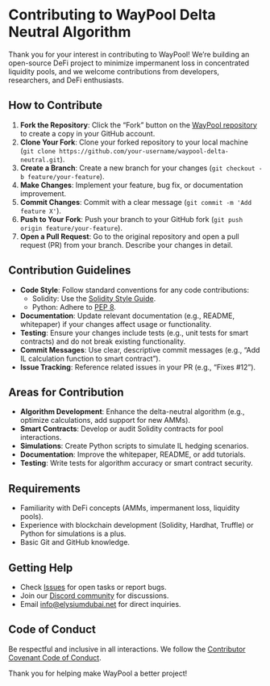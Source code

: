 # Contributing to WayPool Delta Neutral Algorithm

Thank you for your interest in contributing to WayPool! We’re building an open-source DeFi project to minimize impermanent loss in concentrated liquidity pools, and we welcome contributions from developers, researchers, and DeFi enthusiasts.

## How to Contribute
1. **Fork the Repository**: Click the “Fork” button on the [WayPool repository](https://github.com/your-username/waypool-delta-neutral) to create a copy in your GitHub account.
2. **Clone Your Fork**: Clone your forked repository to your local machine (`git clone https://github.com/your-username/waypool-delta-neutral.git`).
3. **Create a Branch**: Create a new branch for your changes (`git checkout -b feature/your-feature`).
4. **Make Changes**: Implement your feature, bug fix, or documentation improvement.
5. **Commit Changes**: Commit with a clear message (`git commit -m 'Add feature X'`).
6. **Push to Your Fork**: Push your branch to your GitHub fork (`git push origin feature/your-feature`).
7. **Open a Pull Request**: Go to the original repository and open a pull request (PR) from your branch. Describe your changes in detail.

## Contribution Guidelines
- **Code Style**: Follow standard conventions for any code contributions:
  - Solidity: Use the [Solidity Style Guide](https://docs.soliditylang.org/en/latest/style-guide.html).
  - Python: Adhere to [PEP 8](https://pep8.org/).
- **Documentation**: Update relevant documentation (e.g., README, whitepaper) if your changes affect usage or functionality.
- **Testing**: Ensure your changes include tests (e.g., unit tests for smart contracts) and do not break existing functionality.
- **Commit Messages**: Use clear, descriptive commit messages (e.g., “Add IL calculation function to smart contract”).
- **Issue Tracking**: Reference related issues in your PR (e.g., “Fixes #12”).

## Areas for Contribution
- **Algorithm Development**: Enhance the delta-neutral algorithm (e.g., optimize calculations, add support for new AMMs).
- **Smart Contracts**: Develop or audit Solidity contracts for pool interactions.
- **Simulations**: Create Python scripts to simulate IL hedging scenarios.
- **Documentation**: Improve the whitepaper, README, or add tutorials.
- **Testing**: Write tests for algorithm accuracy or smart contract security.

## Requirements
- Familiarity with DeFi concepts (AMMs, impermanent loss, liquidity pools).
- Experience with blockchain development (Solidity, Hardhat, Truffle) or Python for simulations is a plus.
- Basic Git and GitHub knowledge.

## Getting Help
- Check [Issues](https://github.com/your-username/waypool-delta-neutral/issues) for open tasks or report bugs.
- Join our [Discord community](https://discord.gg/your-invite) for discussions.
- Email [info@elysiumdubai.net](mailto:info@elysiumdubai.net) for direct inquiries.

## Code of Conduct
Be respectful and inclusive in all interactions. We follow the [Contributor Covenant Code of Conduct](https://www.contributor-covenant.org/version/2/0/code_of_conduct/).

Thank you for helping make WayPool a better project!
